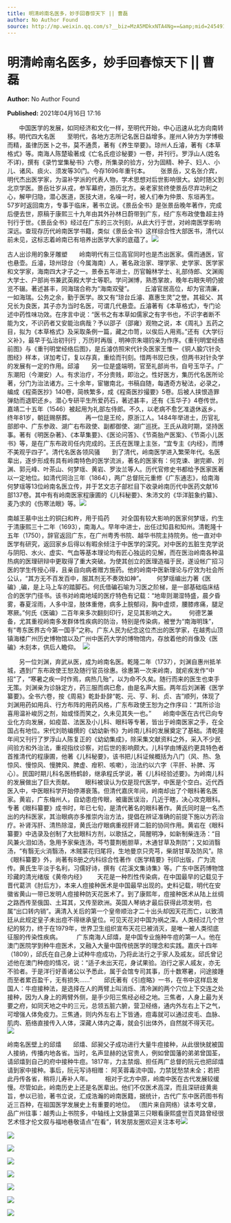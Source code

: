 ```yaml
---
title: 明清岭南名医多，妙手回春惊天下 || 曹磊
author: No Author Found
source: http://mp.weixin.qq.com/s?__biz=MzA5MDkxNTA4Ng==&amp;mid=2454910930&amp;idx=1&amp;sn=13b3daa30a3b584bc96528aa135f7cf0&amp;chksm=87a23fb3b0d5b6a59da5089f57b06937d7e4c8153fc326eb70dc29053f2e1176481c964c4777&poc_token=HJ_Do2ejHyO-wNZGG8Q1S8FdPgy1YBBEob-nUEme
---
```


# 明清岭南名医多，妙手回春惊天下 || 曹磊

**Author:** No Author Found

**Published:** 2021年04月16日 17:16

       中国医学的发展，如同经济和文化一样，至明代开始，中心迅速从北方向南转移。明代四大名医       至明代，各地方志所记名医日益增多。崖州人钟方为学博极而精，虽律历医卜之书，莫不通贯，著有《养生举要》。琼州人丘濬，著有《本草格式》等。南海人陈楚瑜著成《亡名氏痘诊秘要》一卷，并刊行。罗浮山人(姓名不详)，撰有《录竹堂集秘书》六卷，所集录的验方，分为固精、种子、妇人、小儿、诸风、痰火、须发等30门。今存1696年重刊本。       张景岳，又名张介宾，明代杰出医学家，为温补学派的代表人物，学术思想对后世影响很大。幼时随父到北京学医。景岳壮岁从戎，参军幕府，游历北方。亲老家贫终使景岳尽弃功利之心，解甲归隐，潜心医道，医技大进，名噪一时，被人们奉为仲景、东垣再生。57岁时返回南方，专事于临床，著书立说。《景岳全书》是张景岳晚年著作，完成后便去世，原稿于康熙三十九年由其外孙林日蔚带到广东，经广东布政使鲁超主持刊行于世。《景岳全书》经过在广东的三次刊刻，从此大行于世，对岭南医学影响深远。查现存历代岭南医学书籍，类似《景岳全书》这样综合性大部医书，清代以前未见，这标志着岭南已有培养出医学大家的底蕴了。![](https://mmbiz.qpic.cn/mmbiz_jpg/PJWG74pLsMayvR1AyLpp1OwsWXJhmAMu6hEnyJ4hyVxh2jeFxNGwngJfdXCj1cuXFPwvvJjPH1NhDydQF15CRA/640?wx_fmt=jpeg)

古人出诊用的象牙雕塑       岭南明代有三位高官同时也是杰出医家。儒而通医，官也悬壶。丘濬，琼州琼台（今属海南）人，著名政治家、理学家、史学家、医学家和文学家，海南四大才子之一。景泰五年进士，历官翰林学士、礼部侍郎、文渊阁大学士、户部尚书兼武英殿大学士等职。学问渊博，熟悉掌故，晚年右眼失明仍披览不辍。著述甚丰，同海瑞合称为“海南双璧”。       丘濬官居高位，却为官清廉，一如海瑞。公务之余，勤于医学。故又有“琼台丘濬、嘉惠生灵”之誉。其祖父、其兄长为良医，其子亦为当时名医，可谓几代悬壶。丘濬著有《本草格式》，专门论述中药性味功效。在序言中说：“医书之有本草如儒家之有字书也，不识字者断不能为文，不识药者又安能治病哉？予以邵子（邵雍）观物之说，本《周礼》五药之目，拟为《本草格式》及采取条例一篇，藏之巾笥，以俟后人用焉。”还有《大学衍义补》，最早于弘治初刊行﹐万历时再版﹐明神宗朱翊钧亲为作序。《重刊明堂经络前图》与《重刊明堂经络后图》，是丘濬仿照宋代针灸医家王惟一《铜人腧穴针灸图经》样本，详加考订，复以存真，重绘而刊刻。惜两书现已佚，但两书对针灸学的发展有一定的作用。邱濬       另一位是盛端明，官至礼部尚书，自号玉华子。广东潮阳（今潮安）人。有求治疗，不分贵贱，即治之。性好医方，集历代名医所论著，分门为治法诸方。三十余年，宦辙南北，书稿自随，每遇奇方秘法，必录之，编成《程斋医抄》140卷，简帙繁多，成《程斋医抄撮要》5卷。后被人挟恨造罪弹劾而退职还乡。潜心专研平生所爱药石，著述甚丰，还有《玉华子》4卷传世。嘉靖二十五年（1546）被起用为礼部左侍郎。不久，以老病不愈乞准退休返乡。终年81岁，朝廷赐祭葬。       再一位是王纶，原浙江人。1484年举进士，历官礼部郎中、广东参政、湖广右布政使、副都御使、湖广巡抚。王氏从政时期，坚持医事。著有《明医杂著》、《本草集要》、《医论问答》、《节斋胎产医案》、《节斋小儿医书》等，是在广东布政司任内完成的。王氏在医理上主张，“宜专主《内经》，而博不美观乎四子”。清代名医各领风骚       到了清代，岭南医学进入繁荣年代。名医辈出，逐步形成有具有岭南特色的医学流派，著名的医家有：何克谏、谢完卿、刘渊、郭元峰、叶茶山、何梦瑶、黄岩、罗汝兰等人。历代官修史书都给予医家医著以一定地位。如清代同治三年（1864），两广总督阮元重修《广东通志》，给南海何梦瑶等13位岭南名医立传，并于艺文志子部栏目下收录岭南历代中医药文献16部137卷。其中有有岭南医家程康圃的《儿科秘要》、朱沛文的《华洋脏象约纂》、麦乃求的《伤寒法眼》等。![](https://mmbiz.qpic.cn/mmbiz_jpg/PJWG74pLsMYHMp7ttFWicbA9eoWQU8UxHDUgwqmLaicicc8qrATSS827ZjJEQIWE0hKB298j8hibibceeZ4gs6zfVibQ/640)

南越王墓中出土的铜臼和杵，用于捣药       对全国有较大影响的医家何梦瑶，约生于清康熙三十二年（1693），南海人。早年中进士，出任过知县和知州。清乾隆十五年（1750），辞官返回广东，在广州粤秀书院、越华书院主持院务。他一直对中医学有研究，返回家乡后得以有暇余倾注于中医学的深究。对中医的五脏生克学说与阴阳、水火、虚实、气血等基本理论均有匠心独运的见解，而在医治岭南各种温热病的医理研辩中更取得了重大突破。为使其创立的医理造福于民，遂设帐广招习医的学生传授心得，且亲自向病者赠方施药。他的岭南中医新理论与疗效为社会所公认，“其方无不百发百中，服其剂无不奏效如神”。       何梦瑶编出力著《医碥》,碥，是上马上车的踏脚石。何氏借碥石喻为习医之阶梯，是一部基础临床结合的医学门径书。该书对岭南地域的医疗特色有记载：“地卑则潮湿特盛，晨夕昏雾，春夏淫雨，人多中湿，肢体重倦，病多上脘郁闷，胸中虚烦，腰膝疼痛，腿足寒厥。”何氏《医碥》二百年来多次翻刻印行，足见其影响之大。        何德艺兼备，尤其重视岭南多发群体性疾病的防治，特别是传染病，被誉为“南海明珠”，有“粤东医界古今第一国手”之称。广东人民为纪念这位杰出的医学家，在越秀山顶镇海楼广州历史博物馆以及广州中医药大学的博物馆内，存放着他的肖像及《医碥》木刻本，供后人瞻仰。  ![](https://mmbiz.qpic.cn/mmbiz_png/Ljib4So7yuWgJUcKwIhfDiaVy7cC6AvFSGSCjGjgwdql4icGjtPrCZK637RfxMttpD4z5zU5HVxasneTibF43gSVZA/640?wx_fmt=png)

       另一位刘渊，弃武从医，成为岭南名医。乾隆二年（1737），刘渊自惠州抵羊城，遇到广东布政使王恕及随行官员徐惠。徐惠第一次来岭南，就疟疾发作“中招”了，“寒暑之疾一时作焉，病热几殆”，以为命不久矣。随行而来的医生也束手无策。刘渊亲为诊脉定方，药三服而病已愈，由是名声大振。两年后刘渊著《医学纂要》。全书六卷，按《周易》乾卦卦辞“乾、元、亨、利、贞、吉”顺列，体现了刘渊用药如用兵、行方布阵的用药风格，广东布政使王恕为之作序曰：“其所诊治喜用温补峻厉之剂，始或怪而笑之，久未见其失一也。”       岭南中医在古代已向专业化方向发展，如疫苗、法医及小儿科、眼科等专著，皆出于岭南医家之手，在全国占有地位。宋代刘昉编撰的《幼幼新书》为岭南儿科的发展奠定了基础。清乾隆年间又刊行了罗浮山人陈复正的《幼幼集成》，除采集文献资料之外，采入不少民间验方和外治法，重视指纹诊察，对后世的影响颇大。儿科学由博返约更具特色者首推清代的程康圃，他著《儿科秘要》，该书把儿科证候概括为八门（风、热、急惊风、慢惊风、慢脾风、脾虚、疳积、咳嗽），治法约以六字（平肝、补脾、泻心）。民国时期儿科名医杨鹤龄，继承程氏学说，著《儿科经验述要》。为岭南儿科的发展做出了巨大贡献。       眼科被误认为仅是现代医学，中医是个空白。近代西医入中，中医眼科学开始停滞衰落。但清代嘉庆年间，岭南却出了个眼科著名医家。黄岩，广东梅州人，自幼患痘传眼，被庸医误治，几近于瞎，决心攻克眼科。专著《眼科纂要》成书时，年已七旬，是清代著名的眼科著作。黄氏同时是一名杰出的内科医家，其治眼病亦多推崇内治方法，提倡在辨证准确的前提下施以方药治疗。补肾泻肝、清热除湿，黄氏治疗眼病重视肝肾二脏的协同作用。黄岩在《眼科纂要》中选录及创制了大批眼科方剂，以歌括之，简醒明净，如新制柴连汤：“目风兼火泪如汤，急用予家柴连汤，芩芍蔓荆栀胆草，木通甘草及荆防”；又如消翳汤，“有翳无火消翳汤，木贼蒙花归尾将，生地曼京只壳芎，柴胡甘草及防风”。除《眼科纂要》外，尚著有8册之内科综合性著作《医学精要》刊印出版，广为流传。黄氏生平淡于名利，习儒好诗，撰有《花溪文集诗集》等。广东中医药博物馆珍藏的清光绪版《黄帝内经》       天花是一种烈性传染病，在中国最早的记载见于晋代葛洪《肘后方》，本来人痘接种医术是中国最早出现的。史料记载，明代在安徽省黄山一带已发明人痘接种防天花医术了。到了康熙年，痘接种医术从陆上丝绸之路西传至俄国、土耳其，又传至欧洲。英国人琴纳才最后获得此项发明，也属“出口转内销”。满清入关后的第一个皇帝顺治才二十出头却因天花而亡，以致清廷从此规定皇子未出痘不得继承皇位。可见天花对中国为祸之深。人类经过几个世纪的努力，终于在1979年，世界卫生组织宣布天花已被消灭，是唯一被人类彻底征服的传染性疾病。         广东南海人邱熺，是中国专业施种牛痘的第一人。他在澳门医院学到种牛痘医术，又融入大量中国传统医学的理念和实践。嘉庆十四年（1809），邱氏在自己身上试种牛痘成功，乃将此法行之于家人及戚友。邱氏曾记述他在澳门种痘的情况，说：“适子未出天花，身试果验。泊行之家人戚友，亦无不验者。于是洋行好善诸公以予悉此，属于会馆专司其事，历十数寒暑，问途接踵而至者累百盈千，无有损失……”       邱氏著有《引痘略》一书，在书中这样启发国人：牛痘接种法，是选择在人的两臂上叫消烁、清冷渊的两个穴位上下交连之处接种，因为人身上的两臂外侧，是手少阳三焦经必经之地。三焦者，人身上最为关要之府，如同天地之中的三元，总领五脏六腑，营卫经络，通内外左右上下之气，可增强人体免疫力。三焦通，则内外左右上下皆通，痘毒就可以通过皮毛、血脉、肌肉、筋络直接传入人体，深藏人体内之毒，就会引出体外，自然就不得天花。![](https://mmbiz.qpic.cn/mmbiz_jpg/PJWG74pLsMYHMp7ttFWicbA9eoWQU8UxHSCsyyzuEuKChHPnOV6Uw6R89lvyoSpz7trl1DU4qUqE8JwTLvgvjcA/640)

岭南名医壁上的邱熺       邱熺、邱昶父子成功进行大量牛痘接种，从此很快就被国人接纳，传播内地各省。当时，名声显赫的达官贵人，例如曾国藩的弟弟曾国荃，请邱熺到自己的府中接种牛痘。1817年，力主禁烟、担任两广总督的阮元也把邱熺请到家中接种。事后，阮元写诗相赠： 阿芙蓉毒流中国，力禁犹愁禁未全；若把此丹传各省，稍将儿寿补人年。        相对于北方中原，岭南中医在古代发展较缓慢。尽管如此，岭南历史上还是名医辈出。他们不仅医术高深，而且深研歧黄奥旨，参以已验，著书立说，汇成浩瀚的岭南医籍，据统计，古代广东中医药图书有近三百种，在祖国医学发展史上有重要的地位。 （图片来自网络）读本号文章，品广州往事：越秀山上书院多，中轴线上文脉盛第三只眼看康熙盛世百灵路曾经很艺术怪才伦文叙与福地巷敬请点“在看”，转发朋友圈欢迎关注本号![](https://mmbiz.qpic.cn/mmbiz_jpg/PJWG74pLsMYHMp7ttFWicbA9eoWQU8UxHESFwsht30oy8fa55loQyJibjNgF9YQ0t5uM0o1m017o6HDaYibIa0qQA/640)

![](https://mmbiz.qpic.cn/mmbiz_png/Ljib4So7yuWgJUcKwIhfDiaVy7cC6AvFSGSCjGjgwdql4icGjtPrCZK637RfxMttpD4z5zU5HVxasneTibF43gSVZA/640?wx_fmt=png)

![](https://mmbiz.qpic.cn/mmbiz_jpg/PJWG74pLsMYHMp7ttFWicbA9eoWQU8UxHicUCKb2euibKJVgUxe5X8Fw4XV9NMtIjcR518t3wZ066gBnCrMo9iaKfg/640)

![](https://mmbiz.qpic.cn/mmbiz_jpg/PJWG74pLsMYHMp7ttFWicbA9eoWQU8UxHLRVmj1aspSwS79O3Hmb1ic5onz1bian61n9gZZY0BGfiaJuZfEoSBGCibQ/640)

![](https://mmbiz.qpic.cn/mmbiz_jpg/PJWG74pLsMYHMp7ttFWicbA9eoWQU8UxHs8SO6iadfokLpXCzDqc5bfm4VCd2fnicnsffhYmYayowkgfdicjpSOD9Q/640)

![](https://mmbiz.qpic.cn/mmbiz_png/Ljib4So7yuWgJUcKwIhfDiaVy7cC6AvFSGSCjGjgwdql4icGjtPrCZK637RfxMttpD4z5zU5HVxasneTibF43gSVZA/640?wx_fmt=png)

![](https://mmbiz.qpic.cn/mmbiz_gif/PJWG74pLsMayvR1AyLpp1OwsWXJhmAMusfs1pQabdPdhBk4997RJ6orCd8NJIkE6QtgAQLO9aEydzZrVqqk7ew/640?wx_fmt=gif)



![](https://mmbiz.qpic.cn/mmbiz_png/PJWG74pLsMbxzxSWsbSxWa401icEeDUWiawxAxbdgTq3LmtribGicfmgEgabFONInhdrQRwY9Y4pmxRGlAoaQAaMDA/640?wx_fmt=png)



